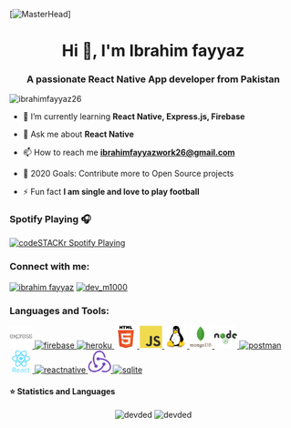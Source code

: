 [![MasterHead](https://udemy-certificate.s3.amazonaws.com/image/UC-1ea097b7-f6bd-47bb-964b-38907d83a138.jpg)]

<h1 align="center">Hi 👋, I'm Ibrahim fayyaz</h1>
<h3 align="center">A passionate React Native App developer from Pakistan</h3>

<p align="left"> <img src="https://komarev.com/ghpvc/?username=ibrahimfayyaz26&label=Profile%20views&color=0e75b6&style=flat" alt="ibrahimfayyaz26" /> </p>

- 🌱 I’m currently learning **React Native, Express.js, Firebase**

- 💬 Ask me about **React Native**

- 📫 How to reach me **ibrahimfayyazwork26@gmail.com**

- 🥅 2020 Goals: Contribute more to Open Source projects

- ⚡ Fun fact **I am single and love to play football**

### Spotify Playing 🎧

[<img src="https://now-playing-codestackr.vercel.app/api/spotify-playing" alt="codeSTACKr Spotify Playing" width="350" />](https://open.spotify.com/user/swyqyimdc12jajde4vpwd2x1b)

<h3 align="left">Connect with me:</h3>
<p align="left">
<a href="https://linkedin.com/in/ibrahim fayyaz" target="blank"><img align="center" src="https://cdn.jsdelivr.net/npm/simple-icons@3.0.1/icons/linkedin.svg" alt="ibrahim fayyaz" height="30" width="40" /></a>
<a href="https://instagram.com/dev_m1000" target="blank"><img align="center" src="https://cdn.jsdelivr.net/npm/simple-icons@3.0.1/icons/instagram.svg" alt="dev_m1000" height="30" width="40" /></a>
</p>

<h3 align="left">Languages and Tools:</h3>
<p align="left"> <a href="https://expressjs.com" target="_blank"> <img src="https://raw.githubusercontent.com/devicons/devicon/master/icons/express/express-original-wordmark.svg" alt="express" width="40" height="40"/> </a> <a href="https://firebase.google.com/" target="_blank"> <img src="https://www.vectorlogo.zone/logos/firebase/firebase-icon.svg" alt="firebase" width="40" height="40"/> </a> <a href="https://heroku.com" target="_blank"> <img src="https://www.vectorlogo.zone/logos/heroku/heroku-icon.svg" alt="heroku" width="40" height="40"/> </a> <a href="https://www.w3.org/html/" target="_blank"> <img src="https://raw.githubusercontent.com/devicons/devicon/master/icons/html5/html5-original-wordmark.svg" alt="html5" width="40" height="40"/> </a> <a href="https://developer.mozilla.org/en-US/docs/Web/JavaScript" target="_blank"> <img src="https://raw.githubusercontent.com/devicons/devicon/master/icons/javascript/javascript-original.svg" alt="javascript" width="40" height="40"/> </a> <a href="https://www.linux.org/" target="_blank"> <img src="https://raw.githubusercontent.com/devicons/devicon/master/icons/linux/linux-original.svg" alt="linux" width="40" height="40"/> </a> <a href="https://www.mongodb.com/" target="_blank"> <img src="https://raw.githubusercontent.com/devicons/devicon/master/icons/mongodb/mongodb-original-wordmark.svg" alt="mongodb" width="40" height="40"/> </a> <a href="https://nodejs.org" target="_blank"> <img src="https://raw.githubusercontent.com/devicons/devicon/master/icons/nodejs/nodejs-original-wordmark.svg" alt="nodejs" width="40" height="40"/> </a> <a href="https://postman.com" target="_blank"> <img src="https://www.vectorlogo.zone/logos/getpostman/getpostman-icon.svg" alt="postman" width="40" height="40"/> </a> <a href="https://reactjs.org/" target="_blank"> <img src="https://raw.githubusercontent.com/devicons/devicon/master/icons/react/react-original-wordmark.svg" alt="react" width="40" height="40"/> </a> <a href="https://reactnative.dev/" target="_blank"> <img src="https://reactnative.dev/img/header_logo.svg" alt="reactnative" width="40" height="40"/> </a> <a href="https://redux.js.org" target="_blank"> <img src="https://raw.githubusercontent.com/devicons/devicon/master/icons/redux/redux-original.svg" alt="redux" width="40" height="40"/> </a> <a href="https://www.sqlite.org/" target="_blank"> <img src="https://www.vectorlogo.zone/logos/sqlite/sqlite-icon.svg" alt="sqlite" width="40" height="40"/> </a> </p>

 #### ⭐  Statistics and Languages

 <p align="center"> 
    <img src="https://github-readme-stats.vercel.app/api?username=ibrahimfayyaz26&count_private=true&show_icons=true&theme=buefy" alt="devded" width="420"/> 
    <img src="https://github-readme-stats.vercel.app/api/top-langs/?username=devded&hide=jupyter%20notebook,html,css&langs_count=8&layout=compact&theme=buefy" alt="devded" height="165" />
 </p>

[instagram]: https://instagram.com/dev_m1000/
[linkedin]: https://linkedin.com/in/ibrahim-fayyaz-20585a206/
